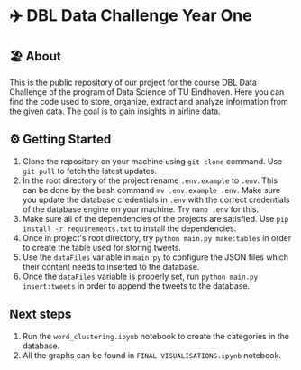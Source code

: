 # ✈️ DBL Data Challenge Year One
## 🏖️ About
This is the public repository of our project for the course DBL Data Challenge of the program of Data Science of TU Eindhoven.
Here you can find the code used to store, organize, extract and analyze information from the given data. The goal is to gain insights in airline data. 

## ⚙️ Getting Started
1. Clone the repository on your machine using `git clone` command. Use `git pull` to fetch the latest updates.
2. In the root directory of the project rename `.env.example` to `.env`. This can be done by the bash command `mv .env.example .env`. Make sure you update the database credentials in `.env` with the correct credentials of the database engine on your machine. Try `nano .env` for this.
3. Make sure all of the dependencies of the projects are satisfied. Use `pip install -r requirements.txt` to install the dependencies.
4. Once in project's root directory, try `python main.py make:tables` in order to create the table used for storing tweets.
5. Use the `dataFiles` variable in `main.py` to configure the JSON files which their content needs to inserted to the database.
6. Once the `dataFiles` variable is properly set, run `python main.py insert:tweets` in order to append the tweets to the database.

## Next steps


1. Run the `word_clustering.ipynb` notebook to create the categories in the database.
2. All the graphs can be found in `FINAL VISUALISATIONS.ipynb` notebook.
